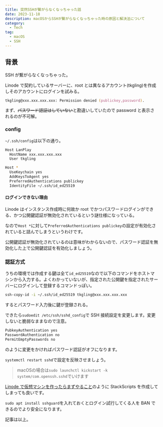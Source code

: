 ```yaml
---
title: 突然SSHが繋がらなくなっちゃった話
date: 2023-11-18
description: macOSからSSHが繋がらなくなっちゃった時の原因と解決法について
category:
  - Tech
tag:
  - macOS
  - SSH
---
```


## 背景

SSH が繋がらなくなっちゃった。

Linode で契約しているサーバーに、root とは異なるアカウント(tkgling)を作成しそのアカウントにログインを試みる。

```zsh
tkgling@xxx.xxx.xxx.xxx: Permission denied (publickey,password).
```

まず、~~パスワード認証はしていない~~と勘違いしていたので password と表示されるのが不可解。

### config

`~/.ssh/config`は以下の通り。

```zsh
Host LanPlay
  HostName xxx.xxx.xxx.xxx
  User tkgling

Host *
  UseKeychain yes
  AddKeysToAgent yes
  PreferredAuthentications publickey
  IdentityFile ~/.ssh/id_ed25519
```

#### ログインできない理由

Linode はインスタンス作成時に何故か root でかつパスワードログインができる、かつ公開鍵認証が無効化されているという謎仕様になっている。

なので`Host *`に対して`PreferredAuthentications publickey`の設定が有効化されていると詰んでしまうというわけです。

公開鍵認証が無効化されているのは意味がわからないので、パスワード認証を無効化した上で公開鍵認証を有効化しましょう。

### 認証方式

うちの環境では作成する鍵は全て`id_ed25519`なので以下のコマンドをホストマシンから入力する。よくわかっていないが、指定された公開鍵を指定されたサーバーにログインして登録するコマンドっぽい。

```zsh
ssh-copy-id -i ~/.ssh/id_ed25519 tkgling@xxx.xxx.xxx.xxx
```

するとパスワード入力後に鍵が登録される。

できたら`sudoedit /etc/ssh/sshd_config`で SSH 接続設定を変更します。変更しないと脆弱なままなので注意。

```zsh
PubkeyAuthentication yes
PasswordAuthentication no
PermitEmptyPasswords no
```

のように変更をかければパスワード認証がオフになります。

`systemctl restart sshd`で設定を反映させましょう。

> macOSの場合は`sudo launchctl kickstart -k system/com.openssh.sshd`でいけます

[Linode で仮想マシンを作ったらまずやること](https://qiita.com/tarooishi/items/5f8ec51323eeed919818)のように StackScripts を作成してしまっても良いです。

`sudo apt install sshguard`を入れておくとログイン試行してくる人を BAN できるのでより安全になります。

記事は以上。
